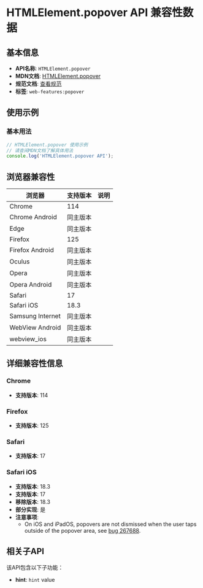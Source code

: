 # HTMLElement.popover API 兼容性数据

## 基本信息

- **API名称**: `HTMLElement.popover`
- **MDN文档**: [HTMLElement.popover](https://developer.mozilla.org/docs/Web/API/HTMLElement/popover)
- **规范文档**: [查看规范](https://html.spec.whatwg.org/multipage/popover.html#dom-popover)
- **标签**: `web-features:popover`

## 使用示例

### 基本用法

```javascript
// HTMLElement.popover 使用示例
// 请查阅MDN文档了解具体用法
console.log('HTMLElement.popover API');
```

## 浏览器兼容性

| 浏览器 | 支持版本 | 说明 |
|--------|----------|------|
| Chrome | 114 |  |
| Chrome Android | 同主版本 |  |
| Edge | 同主版本 |  |
| Firefox | 125 |  |
| Firefox Android | 同主版本 |  |
| Oculus | 同主版本 |  |
| Opera | 同主版本 |  |
| Opera Android | 同主版本 |  |
| Safari | 17 |  |
| Safari iOS | 18.3 |  |
| Samsung Internet | 同主版本 |  |
| WebView Android | 同主版本 |  |
| webview_ios | 同主版本 |  |

## 详细兼容性信息

### Chrome

- **支持版本**: 114

### Firefox

- **支持版本**: 125

### Safari

- **支持版本**: 17

### Safari iOS

- **支持版本**: 18.3
- **支持版本**: 17
- **移除版本**: 18.3
- **部分实现**: 是
- **注意事项**:
  - On iOS and iPadOS, popovers are not dismissed when the user taps outside of the popover area, see [bug 267688](https://webkit.org/b/267688).

## 相关子API

该API包含以下子功能：

- **hint**: `hint` value

